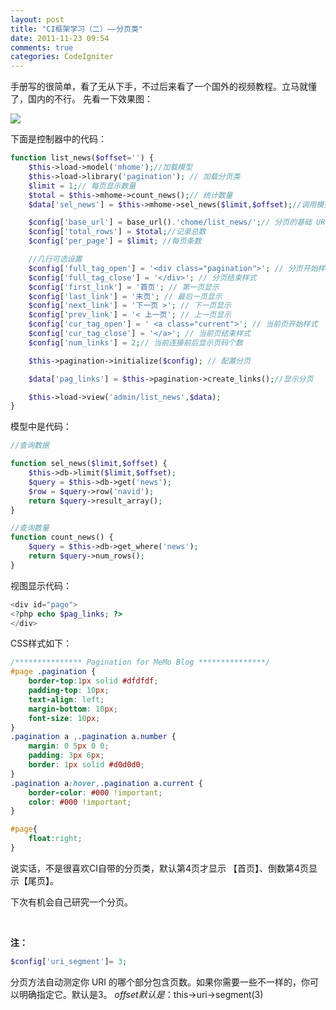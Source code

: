 ```yaml
---
layout: post
title: "CI框架学习（二）——分页类"
date: 2011-11-23 09:54
comments: true
categories: CodeIgniter
---
```


手册写的很简单，看了无从下手，不过后来看了一个国外的视频教程。立马就懂了，国内的不行。 先看一下效果图：

![](https://blog-1251237404.cos.ap-guangzhou.myqcloud.com/20190424160806.png)

下面是控制器中的代码：

```php
function list_news($offset='') {
    $this->load->model('mhome');//加载模型
    $this->load->library('pagination'); // 加载分页类
    $limit = 1;// 每页显示数量
    $total = $this->mhome->count_news();// 统计数量
    $data['sel_news'] = $this->mhome->sel_news($limit,$offset);//调用模型，查询数据库

    $config['base_url'] = base_url().'chome/list_news/';// 分页的基础 URL
    $config['total_rows'] = $total;//记录总数
    $config['per_page'] = $limit; //每页条数

    //几行可选设置
    $config['full_tag_open'] = '<div class="pagination">'; // 分页开始样式
    $config['full_tag_close'] = '</div>'; // 分页结束样式
    $config['first_link'] = '首页'; // 第一页显示
    $config['last_link'] = '末页'; // 最后一页显示
    $config['next_link'] = '下一页 >'; // 下一页显示
    $config['prev_link'] = '< 上一页'; // 上一页显示
    $config['cur_tag_open'] = ' <a class="current">'; // 当前页开始样式
    $config['cur_tag_close'] = '</a>'; // 当前页结束样式
    $config['num_links'] = 2;// 当前连接前后显示页码个数

    $this->pagination->initialize($config); // 配置分页

    $data['pag_links'] = $this->pagination->create_links();//显示分页

    $this->load->view('admin/list_news',$data);
}
```

模型中是代码：

```php
//查询数据

function sel_news($limit,$offset) {
    $this->db->limit($limit,$offset);
    $query = $this->db->get('news');
    $row = $query->row('navid');
    return $query->result_array();
}

//查询数量
function count_news() {
    $query = $this->db->get_where('news');
    return $query->num_rows();
}
```

视图显示代码：

```php
<div id="page">
<?php echo $pag_links; ?>
</div>
```

CSS样式如下：

```css
/*************** Pagination for MeMo Blog ***************/
#page .pagination {
    border-top:1px solid #dfdfdf;
    padding-top: 10px;
    text-align: left;
    margin-bottom: 10px;
    font-size: 10px;
}
.pagination a ,.pagination a.number {
    margin: 0 5px 0 0;
    padding: 3px 6px;
    border: 1px solid #d0d0d0;
}
.pagination a:hover,.pagination a.current {
    border-color: #000 !important;
    color: #000 !important;
}

#page{
    float:right;
}
```

说实话，不是很喜欢CI自带的分页类，默认第4页才显示 【首页】、倒数第4页显示【尾页】。

下次有机会自己研究一个分页。

 

**注：**

```php
$config['uri_segment']= 3;
```

分页方法自动测定你 URI 的哪个部分包含页数。如果你需要一些不一样的，你可以明确指定它。默认是3。 $offset 默认是：$this->uri->segment(3)